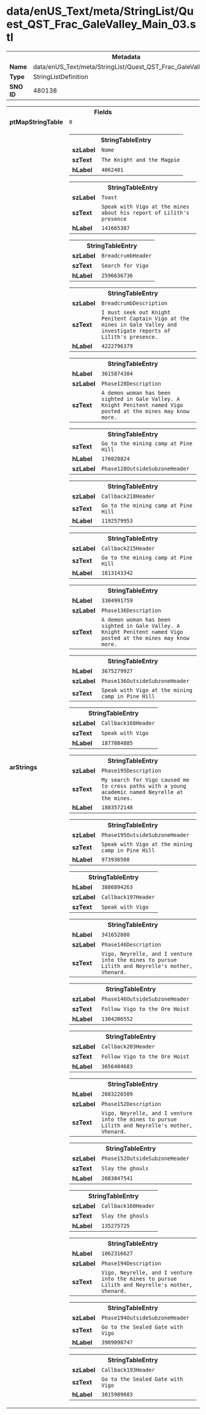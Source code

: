 <h1>data/enUS_Text/meta/StringList/Quest_QST_Frac_GaleValley_Main_03.stl</h1><table><tr><th colspan="100%">Metadata</th></tr><tr><td><b>Name</b></td><td>data/enUS_Text/meta/StringList/Quest_QST_Frac_GaleValley_Main_03.stl</td></tr><tr><td><b>Type</b></td><td>StringListDefinition</td></tr><tr><td><b>SNO ID</b></td><td>480138</td></tr></table>

<table><tr><th colspan="100%">Fields</th></tr><tr><td><b>ptMapStringTable</b></td><td><code>0</code></td></tr><tr><td><b>arStrings</b></td><td><table><tr><th colspan="100%">StringTableEntry</th></tr><tr><td><b>szLabel</b></td><td><code>Name</code></td></tr><tr><td><b>szText</b></td><td><code>The Knight and the Magpie</code></td></tr><tr><td><b>hLabel</b></td><td><code>4062401</code></td></tr></table>


<table><tr><th colspan="100%">StringTableEntry</th></tr><tr><td><b>szLabel</b></td><td><code>Toast</code></td></tr><tr><td><b>szText</b></td><td><code>Speak with Vigo at the mines about his report of Lilith's presence</code></td></tr><tr><td><b>hLabel</b></td><td><code>141665387</code></td></tr></table>


<table><tr><th colspan="100%">StringTableEntry</th></tr><tr><td><b>szLabel</b></td><td><code>BreadcrumbHeader</code></td></tr><tr><td><b>szText</b></td><td><code>Search for Vigo</code></td></tr><tr><td><b>hLabel</b></td><td><code>2596636736</code></td></tr></table>


<table><tr><th colspan="100%">StringTableEntry</th></tr><tr><td><b>szLabel</b></td><td><code>BreadcrumbDescription</code></td></tr><tr><td><b>szText</b></td><td><code>I must seek out Knight Penitent Captain Vigo at the mines in Gale Valley and investigate reports of Lilith's presence.</code></td></tr><tr><td><b>hLabel</b></td><td><code>4222796379</code></td></tr></table>


<table><tr><th colspan="100%">StringTableEntry</th></tr><tr><td><b>hLabel</b></td><td><code>3615874384</code></td></tr><tr><td><b>szLabel</b></td><td><code>Phase128Description</code></td></tr><tr><td><b>szText</b></td><td><code>A demon woman has been sighted in Gale Valley. A Knight Penitent named Vigo posted at the mines may know more.</code></td></tr></table>


<table><tr><th colspan="100%">StringTableEntry</th></tr><tr><td><b>szText</b></td><td><code>Go to the mining camp at Pine Hill</code></td></tr><tr><td><b>hLabel</b></td><td><code>176028824</code></td></tr><tr><td><b>szLabel</b></td><td><code>Phase128OutsideSubzoneHeader</code></td></tr></table>


<table><tr><th colspan="100%">StringTableEntry</th></tr><tr><td><b>szLabel</b></td><td><code>Callback218Header</code></td></tr><tr><td><b>szText</b></td><td><code>Go to the mining camp at Pine Hill</code></td></tr><tr><td><b>hLabel</b></td><td><code>1192579953</code></td></tr></table>


<table><tr><th colspan="100%">StringTableEntry</th></tr><tr><td><b>szLabel</b></td><td><code>Callback215Header</code></td></tr><tr><td><b>szText</b></td><td><code>Go to the mining camp at Pine Hill</code></td></tr><tr><td><b>hLabel</b></td><td><code>1613143342</code></td></tr></table>


<table><tr><th colspan="100%">StringTableEntry</th></tr><tr><td><b>hLabel</b></td><td><code>3304991759</code></td></tr><tr><td><b>szLabel</b></td><td><code>Phase136Description</code></td></tr><tr><td><b>szText</b></td><td><code>A demon woman has been sighted in Gale Valley. A Knight Penitent named Vigo posted at the mines may know more.</code></td></tr></table>


<table><tr><th colspan="100%">StringTableEntry</th></tr><tr><td><b>hLabel</b></td><td><code>3675279927</code></td></tr><tr><td><b>szLabel</b></td><td><code>Phase136OutsideSubzoneHeader</code></td></tr><tr><td><b>szText</b></td><td><code>Speak with Vigo at the mining camp in Pine Hill</code></td></tr></table>


<table><tr><th colspan="100%">StringTableEntry</th></tr><tr><td><b>szLabel</b></td><td><code>Callback168Header</code></td></tr><tr><td><b>szText</b></td><td><code>Speak with Vigo</code></td></tr><tr><td><b>hLabel</b></td><td><code>1877084885</code></td></tr></table>


<table><tr><th colspan="100%">StringTableEntry</th></tr><tr><td><b>szLabel</b></td><td><code>Phase195Description</code></td></tr><tr><td><b>szText</b></td><td><code>My search for Vigo caused me to cross paths with a young academic named Neyrelle at the mines.</code></td></tr><tr><td><b>hLabel</b></td><td><code>1883572148</code></td></tr></table>


<table><tr><th colspan="100%">StringTableEntry</th></tr><tr><td><b>szLabel</b></td><td><code>Phase195OutsideSubzoneHeader</code></td></tr><tr><td><b>szText</b></td><td><code>Speak with Vigo at the mining camp in Pine Hill</code></td></tr><tr><td><b>hLabel</b></td><td><code>973936508</code></td></tr></table>


<table><tr><th colspan="100%">StringTableEntry</th></tr><tr><td><b>hLabel</b></td><td><code>3886894263</code></td></tr><tr><td><b>szLabel</b></td><td><code>Callback197Header</code></td></tr><tr><td><b>szText</b></td><td><code>Speak with Vigo</code></td></tr></table>


<table><tr><th colspan="100%">StringTableEntry</th></tr><tr><td><b>hLabel</b></td><td><code>341652880</code></td></tr><tr><td><b>szLabel</b></td><td><code>Phase146Description</code></td></tr><tr><td><b>szText</b></td><td><code>Vigo, Neyrelle, and I venture into the mines to pursue Lilith and Neyrelle's mother, Vhenard.</code></td></tr></table>


<table><tr><th colspan="100%">StringTableEntry</th></tr><tr><td><b>szLabel</b></td><td><code>Phase146OutsideSubzoneHeader</code></td></tr><tr><td><b>szText</b></td><td><code>Follow Vigo to the Ore Hoist</code></td></tr><tr><td><b>hLabel</b></td><td><code>1304206552</code></td></tr></table>


<table><tr><th colspan="100%">StringTableEntry</th></tr><tr><td><b>szLabel</b></td><td><code>Callback203Header</code></td></tr><tr><td><b>szText</b></td><td><code>Follow Vigo to the Ore Hoist</code></td></tr><tr><td><b>hLabel</b></td><td><code>3656404683</code></td></tr></table>


<table><tr><th colspan="100%">StringTableEntry</th></tr><tr><td><b>hLabel</b></td><td><code>2683226509</code></td></tr><tr><td><b>szLabel</b></td><td><code>Phase152Description</code></td></tr><tr><td><b>szText</b></td><td><code>Vigo, Neyrelle, and I venture into the mines to pursue Lilith and Neyrelle's mother, Vhenard.</code></td></tr></table>


<table><tr><th colspan="100%">StringTableEntry</th></tr><tr><td><b>szLabel</b></td><td><code>Phase152OutsideSubzoneHeader</code></td></tr><tr><td><b>szText</b></td><td><code>Slay the ghouls</code></td></tr><tr><td><b>hLabel</b></td><td><code>2083847541</code></td></tr></table>


<table><tr><th colspan="100%">StringTableEntry</th></tr><tr><td><b>szLabel</b></td><td><code>Callback160Header</code></td></tr><tr><td><b>szText</b></td><td><code>Slay the ghouls</code></td></tr><tr><td><b>hLabel</b></td><td><code>135275725</code></td></tr></table>


<table><tr><th colspan="100%">StringTableEntry</th></tr><tr><td><b>hLabel</b></td><td><code>1062316627</code></td></tr><tr><td><b>szLabel</b></td><td><code>Phase194Description</code></td></tr><tr><td><b>szText</b></td><td><code>Vigo, Neyrelle, and I venture into the mines to pursue Lilith and Neyrelle's mother, Vhenard.</code></td></tr></table>


<table><tr><th colspan="100%">StringTableEntry</th></tr><tr><td><b>szLabel</b></td><td><code>Phase194OutsideSubzoneHeader</code></td></tr><tr><td><b>szText</b></td><td><code>Go to the Sealed Gate with Vigo</code></td></tr><tr><td><b>hLabel</b></td><td><code>3909098747</code></td></tr></table>


<table><tr><th colspan="100%">StringTableEntry</th></tr><tr><td><b>szLabel</b></td><td><code>Callback193Header</code></td></tr><tr><td><b>szText</b></td><td><code>Go to the Sealed Gate with Vigo</code></td></tr><tr><td><b>hLabel</b></td><td><code>3015989683</code></td></tr></table>


</td></tr></table>

